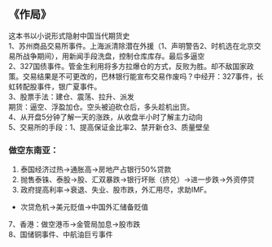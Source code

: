 ## 《作局》
这本书以小说形式隐射中国当代期货史  
1、苏州商品交易所事件。上海派清除潜在外援（1、声明警告2、时机选在北京交易所战争期间），用新闻手段洗盘，控制仓库库存。最后多逼空  
2、327国债事件。管金生利用将多方拉爆仓的方式，反败为胜。却不敌国家政策。交易结果是不可更改的，巴林银行能宣布交易作废吗？中经开：327事件，长虹转配股事件，银广夏事件。  
3、股票手法：建仓、震荡、拉升、派发  
期货：逼空、浮盈加仓。空头被迫砍仓后，多头趁机出货。  
4、从开盘5分钟了解一天的涨跌，从收盘半小时了解主力动向  
5、交易所的手段：1、提高保证金比率2、禁开新仓3、质量壁垒  

### 做空东南亚：
1. 泰国经济过热→通胀高→房地产占银行50%贷款  
2. 抛售泰铢、泰股→股、汇双暴跌→银行坏账（挤兑）→进一步跌→外资停贷  
3. 政府提高利率→衰退、失业、股市跌，外汇用尽，求助IMF。  

- 次贷危机→美元贬值→中国外汇储备贬值

7、香港：做空港币→金管局加息→股市跌  
8、国储铜事件、中航油巨亏事件  
